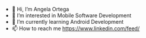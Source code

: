 - 👋 Hi, I’m Angela Ortega
- 👀 I’m interested in Mobile Software Development
- 🌱 I’m currently learning Android Development
- 📫 How to reach me https://www.linkedin.com/feed/
